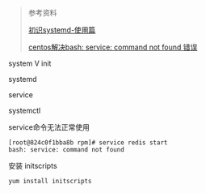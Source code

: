 > 参考资料
>
> [初识systemd-使用篇](https://blog.51cto.com/andyxu/2122109?source=dra)
>
> [centos解决bash: service: command not found 错误](https://blog.csdn.net/qq_14847537/article/details/78400333)

system V init

systemd

service

systemctl

service命令无法正常使用

```
[root@824c0f1bba8b rpm]# service redis start
bash: service: command not found
```

安装 initscripts

```
yum install initscripts
```

